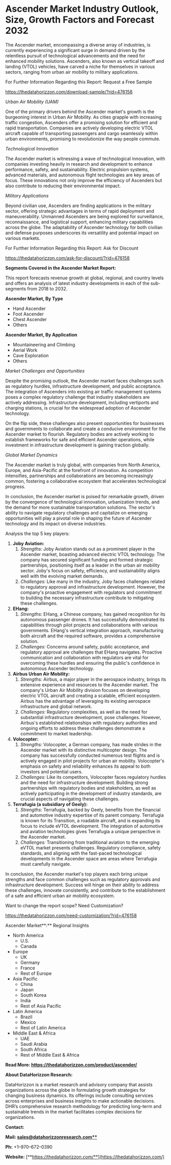 ﻿# **Ascender Market Industry Outlook, Size, Growth Factors and Forecast 2032**
The Ascender market, encompassing a diverse array of industries, is currently experiencing a significant surge in demand driven by the relentless pursuit of technological advancements and the need for enhanced mobility solutions. Ascenders, also known as vertical takeoff and landing (VTOL) vehicles, have carved a niche for themselves in various sectors, ranging from urban air mobility to military applications.

For Further Information Regarding this Report: Request a Free Sample

<https://thedatahorizzon.com/download-sample/?rid=476158>

*Urban Air Mobility (UAM)*

One of the primary drivers behind the Ascender market's growth is the burgeoning interest in Urban Air Mobility. As cities grapple with increasing traffic congestion, Ascenders offer a promising solution for efficient and rapid transportation. Companies are actively developing electric VTOL aircraft capable of transporting passengers and cargo seamlessly within urban environments, promising to revolutionize the way people commute.

*Technological Innovation*

The Ascender market is witnessing a wave of technological innovation, with companies investing heavily in research and development to enhance performance, safety, and sustainability. Electric propulsion systems, advanced materials, and autonomous flight technologies are key areas of focus. These innovations not only improve the efficiency of Ascenders but also contribute to reducing their environmental impact.

*Military Applications*

Beyond civilian use, Ascenders are finding applications in the military sector, offering strategic advantages in terms of rapid deployment and maneuverability. Unmanned Ascenders are being explored for surveillance, reconnaissance, and logistical support, enhancing military capabilities across the globe. The adaptability of Ascender technology for both civilian and defense purposes underscores its versatility and potential impact on various markets.

For Further Information Regarding this Report: Ask for Discount

<https://thedatahorizzon.com/ask-for-discount/?rid=476158>

**Segments Covered in the Ascender Market Report:**

This report forecasts revenue growth at global, regional, and country levels and offers an analysis of latest industry developments in each of the sub-segments from 2018 to 2032.

**Ascender Market, By Type**

- Hand Ascender
- Foot Ascender
- Chest Ascender
- Others

**Ascender Market, By Application**

- Mountaineering and Climbing
- Aerial Work
- Cave Exploration
- Others

*Market Challenges and Opportunities*

Despite the promising outlook, the Ascender market faces challenges such as regulatory hurdles, infrastructure development, and public acceptance. The integration of Ascenders into existing air traffic management systems poses a complex regulatory challenge that industry stakeholders are actively addressing. Infrastructure development, including vertiports and charging stations, is crucial for the widespread adoption of Ascender technology.

On the flip side, these challenges also present opportunities for businesses and governments to collaborate and create a conducive environment for the Ascender market to flourish. Regulatory bodies are actively working to establish frameworks for safe and efficient Ascender operations, while investment in infrastructure development is gaining traction globally.

*Global Market Dynamics*

The Ascender market is truly global, with companies from North America, Europe, and Asia-Pacific at the forefront of innovation. As competition intensifies, partnerships and collaborations are becoming increasingly common, fostering a collaborative ecosystem that accelerates technological progress.

In conclusion, the Ascender market is poised for remarkable growth, driven by the convergence of technological innovation, urbanization trends, and the demand for more sustainable transportation solutions. The sector's ability to navigate regulatory challenges and capitalize on emerging opportunities will play a pivotal role in shaping the future of Ascender technology and its impact on diverse industries.

Analysis the top 5 key players:

1. **Joby Aviation:**
   1. *Strengths:* Joby Aviation stands out as a prominent player in the Ascender market, boasting advanced electric VTOL technology. The company has secured significant funding and formed strategic partnerships, positioning itself as a leader in the urban air mobility sector. Joby's focus on safety, efficiency, and sustainability aligns well with the evolving market demands.
   1. *Challenges:* Like many in the industry, Joby faces challenges related to regulatory approval and infrastructure development. However, the company's proactive engagement with regulators and commitment to building the necessary infrastructure contribute to mitigating these challenges.
1. **EHang:**
   1. *Strengths:* EHang, a Chinese company, has gained recognition for its autonomous passenger drones. It has successfully demonstrated its capabilities through pilot projects and collaborations with various governments. EHang's vertical integration approach, manufacturing both aircraft and the required software, provides a comprehensive solution.
   1. *Challenges:* Concerns around safety, public acceptance, and regulatory approval are challenges that EHang navigates. Proactive communication and collaboration with regulators are vital for overcoming these hurdles and ensuring the public's confidence in autonomous Ascender technology.
1. **Airbus Urban Air Mobility:**
   1. *Strengths:* Airbus, a major player in the aerospace industry, brings its extensive experience and resources to the Ascender market. The company's Urban Air Mobility division focuses on developing electric VTOL aircraft and creating a scalable, efficient ecosystem. Airbus has the advantage of leveraging its existing aerospace infrastructure and global network.
   1. *Challenges:* Regulatory complexities, as well as the need for substantial infrastructure development, pose challenges. However, Airbus's established relationships with regulatory authorities and ongoing efforts to address these challenges demonstrate a commitment to market leadership.
1. **Volocopter:**
   1. *Strengths:* Volocopter, a German company, has made strides in the Ascender market with its distinctive multicopter design. The company has successfully conducted numerous test flights and is actively engaged in pilot projects for urban air mobility. Volocopter's emphasis on safety and reliability enhances its appeal to both investors and potential users.
   1. *Challenges:* Like its competitors, Volocopter faces regulatory hurdles and the need for infrastructure development. Building strong partnerships with regulatory bodies and stakeholders, as well as actively participating in the development of industry standards, are crucial aspects of navigating these challenges.
1. **Terrafugia (a subsidiary of Geely):**
   1. *Strengths:* Terrafugia, backed by Geely, benefits from the financial and automotive industry expertise of its parent company. Terrafugia is known for its Transition, a roadable aircraft, and is expanding its focus to include eVTOL development. The integration of automotive and aviation technologies gives Terrafugia a unique perspective in the Ascender market.
   1. *Challenges:* Transitioning from traditional aviation to the emerging eVTOL market presents challenges. Regulatory compliance, safety standards, and aligning with the fast-paced technological developments in the Ascender space are areas where Terrafugia must carefully navigate.

In conclusion, the Ascender market's top players each bring unique strengths and face common challenges such as regulatory approvals and infrastructure development. Success will hinge on their ability to address these challenges, innovate consistently, and contribute to the establishment of a safe and efficient urban air mobility ecosystem.



Want to change the report scope? Need Customization?

<https://thedatahorizzon.com/need-customization/?rid=476158>

Ascender Market**:** Regional Insights

- North America
  - U.S.
  - Canada
- Europe
  - UK
  - Germany
  - France
  - Rest of Europe
- Asia Pacific
  - China
  - Japan
  - South Korea
  - India
  - Rest of Asia Pacific
- Latin America
  - Brazil
  - Mexico
  - Rest of Latin America
- Middle East & Africa
  - UAE
  - Saudi Arabia
  - South Africa
  - Rest of Middle East & Africa

**Read More: https://thedatahorizzon.com/product/ascender/**

**About DataHorizzon Research:**

DataHorizzon is a market research and advisory company that assists organizations across the globe in formulating growth strategies for changing business dynamics. Its offerings include consulting services across enterprises and business insights to make actionable decisions. DHR’s comprehensive research methodology for predicting long-term and sustainable trends in the market facilitates complex decisions for organizations.

**Contact:**

**Mail: [sales@datahorizzonresearch.com**](mailto:sales@datahorizzonresearch.com)**

**Ph:** +1–970–672–0390

**Website:** [**https://thedatahorizzon.com/**](https://thedatahorizzon.com/)


